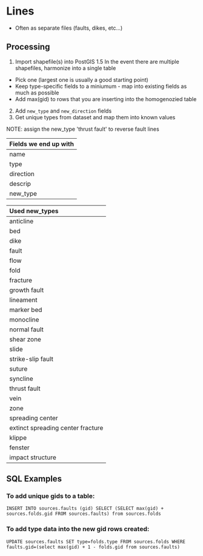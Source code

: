 # Lines

+ Often as separate files (faults, dikes, etc...)

## Processing
1. Import shapefile(s) into PostGIS
1.5 In the event there are multiple shapefiles, harmonize into a single table
  - Pick one (largest one is usually a good starting point)
  - Keep type-specific fields to a miniumum - map into existing fields as much as possible
  - Add max(gid) to rows that you are inserting into the homogenozied table
2. Add `new_type` and `new_direction` fields
3. Get unique types from dataset and map them into known values

NOTE: assign the new_type 'thrust fault' to reverse fault lines

| Fields we end up with |
| :---------------- |
| name |
| type |
| direction |
| descrip |
| new_type |


| Used new_types     |
| :------------- |
| anticline |
| bed |
| dike |
| fault |
| flow |
| fold |
| fracture |
| growth fault |
| lineament |
| marker bed |
| monocline |
| normal fault |
| shear zone |
| slide |
| strike-slip fault |
| suture |
| syncline |
| thrust fault |
| vein |
| zone |
| spreading center |
| extinct spreading center fracture |
| klippe |
| fenster |
| impact structure |

## SQL Examples 
### To add unique gids to a table: 
````INSERT INTO sources.faults (gid) SELECT (SELECT max(gid) + sources.folds.gid FROM sources.faults) from sources.folds````

### To add type data into the new gid rows created: 
````UPDATE sources.faults SET type=folds.type FROM sources.folds WHERE faults.gid=(select max(gid) + 1 - folds.gid from sources.faults)````
